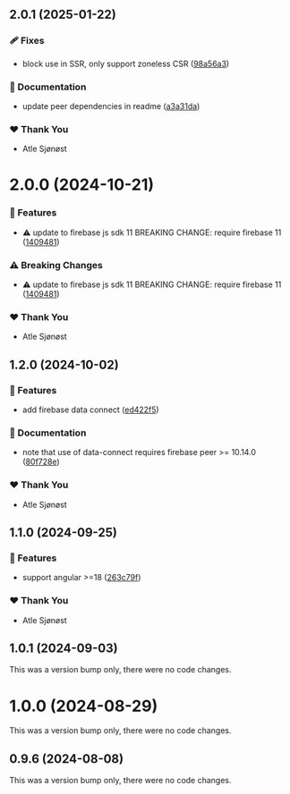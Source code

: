 ## 2.0.1 (2025-01-22)

### 🩹 Fixes

- block use in SSR, only support zoneless CSR ([98a56a3](https://github.com/teve-no/ngxfire/commit/98a56a3))

### 📖 Documentation

- update peer dependencies in readme ([a3a31da](https://github.com/teve-no/ngxfire/commit/a3a31da))

### ❤️ Thank You

- Atle Sjønøst

# 2.0.0 (2024-10-21)

### 🚀 Features

- ⚠️  update to firebase js sdk 11 BREAKING CHANGE: require firebase 11 ([1409481](https://github.com/teve-no/ngxfire/commit/1409481))

### ⚠️  Breaking Changes

- ⚠️  update to firebase js sdk 11 BREAKING CHANGE: require firebase 11 ([1409481](https://github.com/teve-no/ngxfire/commit/1409481))

### ❤️  Thank You

- Atle Sjønøst

## 1.2.0 (2024-10-02)


### 🚀 Features

- add firebase data connect ([ed422f5](https://github.com/teve-no/ngxfire/commit/ed422f5))

### 📖 Documentation

- note that use of data-connect requires firebase peer >= 10.14.0 ([80f728e](https://github.com/teve-no/ngxfire/commit/80f728e))

### ❤️  Thank You

- Atle Sjønøst

## 1.1.0 (2024-09-25)


### 🚀 Features

- support angular >=18 ([263c79f](https://github.com/teve-no/ngxfire/commit/263c79f))

### ❤️  Thank You

- Atle Sjønøst

## 1.0.1 (2024-09-03)

This was a version bump only, there were no code changes.

# 1.0.0 (2024-08-29)

This was a version bump only, there were no code changes.

## 0.9.6 (2024-08-08)

This was a version bump only, there were no code changes.
